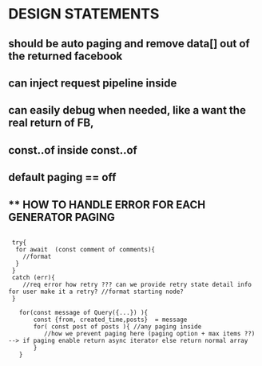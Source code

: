 # DESIGN STATEMENTS
## should be auto paging and remove data[] out of the returned facebook
## can inject request pipeline inside
## can easily debug when needed, like a want the real return of FB,
## const..of inside const..of
## default paging == off

## ** HOW TO HANDLE ERROR FOR EACH GENERATOR PAGING
```

 try{
  for await  (const comment of comments){
    //format
  }
 }
 catch (err){
    //req error how retry ??? can we provide retry state detail info for user make it a retry? //format starting node?
 }

```

```
   for(const message of Query({...}) ){
       const {from, created_time,posts}  = message
       for( const post of posts ){ //any paging inside
          //how we prevent paging here (paging option + max items ??) --> if paging enable return async iterator else return normal array
       }
   }
```